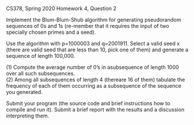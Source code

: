 CS378, Spring 2020 
Homework 4, Question 2

Implement the Blum-Blum-Shub algorithm for generating pseudorandom sequences of 0s and 1s (re-member that it requires the input of two specially chosen primes and a seed).

Use the algorithm with p=1000003 and q=2001911.  Select a valid seed x (there are valid seed that are less than 10, pick one of them) and generate a sequence of length 100,000.  

(1) Compute the average number of 0’s in asubsequence of length 1000 over all such subsequences.  
(2) Among all subsequences of length 4 (thereare 16 of them) tabulate the frequency of each of them occurring as a subsequence of the sequence you generated.

Submit your program (the source code and brief instructions how to compile and run it).
Submit a brief report with the results and a discussion interpreting them.
